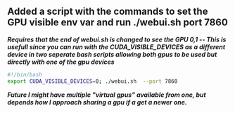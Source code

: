 ## Added a script with the commands to set the GPU visible env var and run ./webui.sh port 7860
***Requires that the end of webui.sh is changed to see the GPU 0,1 -- This is usefull since you can run with the CUDA_VISIBLE_DEVICES as a different device in two seperate bash scripts allowing both gpus to be used but directly with one of the gpu devices*** 

```bash
#!/bin/bash
export CUDA_VISIBLE_DEVICES=0; ./webui.sh  --port 7860
```

***Future I might have multiple "virtual gpus" available from one, but depends how I approach sharing a gpu if a get a newer one.***